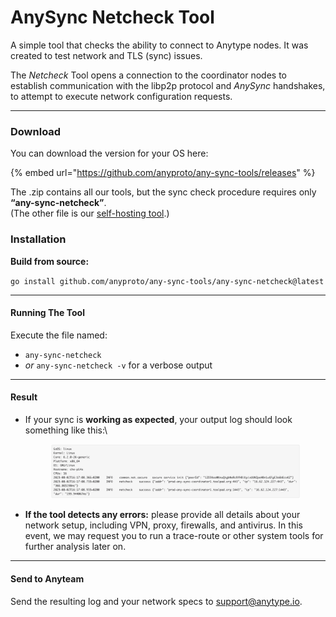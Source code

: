 # AnySync Netcheck Tool

A simple tool that checks the ability to connect to Anytype nodes. It was created to test network and TLS (sync) issues.

The _Netcheck_ Tool opens a connection to the coordinator nodes to establish communication with the libp2p protocol and _AnySync_ handshakes, to attempt to execute network configuration requests.

***

### Download <a href="#p-42130-download-2" id="p-42130-download-2"></a>

You can download the version for your OS here:

{% embed url="https://github.com/anyproto/any-sync-tools/releases" %}

The .zip contains all our tools, but the sync check procedure requires only **“any-sync-netcheck”**.\
(The other file is our [self-hosting tool](https://github.com/anyproto/any-sync-tools/blob/main/any-sync-network/README.md).)

### Installation <a href="#p-42130-installation-3" id="p-42130-installation-3"></a>

**Build from source:**

`go install github.com/anyproto/any-sync-tools/any-sync-netcheck@latest`

***

#### Running The Tool <a href="#p-42130-runing-the-tool-5" id="p-42130-runing-the-tool-5"></a>

Execute the file named:

* `any-sync-netcheck`
* _or_ `any-sync-netcheck -v` for a verbose output

***

#### Result <a href="#p-42130-result-6" id="p-42130-result-6"></a>

*   If your sync is **working as expected**, your output log should look something like this:\


    <figure><img src="../../.gitbook/assets/Screenshot 2023-08-02 at 16.40.02.png" alt=""><figcaption></figcaption></figure>
* **If the tool detects any errors:** please provide all details about your network setup, including VPN, proxy, firewalls, and antivirus. In this event, we may request you to run a trace-route or other system tools for further analysis later on.

***

#### Send to Anyteam <a href="#p-42130-send-to-anyteam-7" id="p-42130-send-to-anyteam-7"></a>

Send the resulting log and your network specs to [support@anytype.io](mailto:support@anytype.io).
